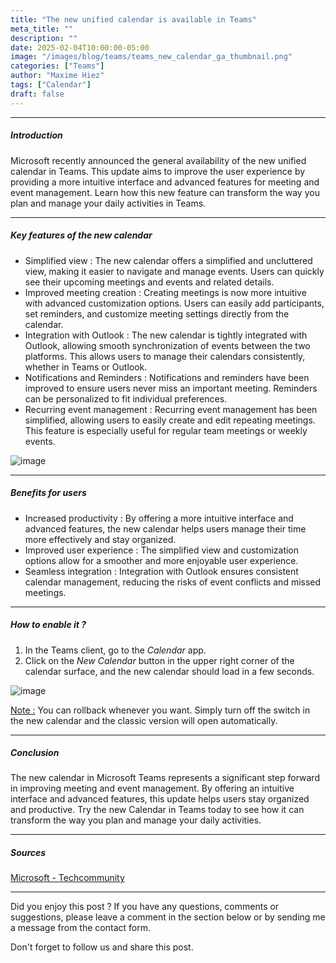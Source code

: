 ```yaml
---
title: "The new unified calendar is available in Teams"
meta_title: ""
description: ""
date: 2025-02-04T10:00:00-05:00
image: "/images/blog/teams/teams_new_calendar_ga_thumbnail.png"
categories: ["Teams"]
author: "Maxime Hiez"
tags: ["Calendar"]
draft: false
---
```

---

##### Introduction
Microsoft recently announced the general availability of the new unified calendar in Teams. This update aims to improve the user experience by providing a more intuitive interface and advanced features for meeting and event management. Learn how this new feature can transform the way you plan and manage your daily activities in Teams.

---

##### Key features of the new calendar
- Simplified view : The new calendar offers a simplified and uncluttered view, making it easier to navigate and manage events. Users can quickly see their upcoming meetings and events and related details.
- Improved meeting creation : Creating meetings is now more intuitive with advanced customization options. Users can easily add participants, set reminders, and customize meeting settings directly from the calendar.
- Integration with Outlook : The new calendar is tightly integrated with Outlook, allowing smooth synchronization of events between the two platforms. This allows users to manage their calendars consistently, whether in Teams or Outlook.
- Notifications and Reminders : Notifications and reminders have been improved to ensure users never miss an important meeting. Reminders can be personalized to fit individual preferences.
- Recurring event management : Recurring event management has been simplified, allowing users to easily create and edit repeating meetings. This feature is especially useful for regular team meetings or weekly events.

![image](/images/blog/teams/teams_new_calendar_ga_001.png)

---

##### Benefits for users
- Increased productivity : By offering a more intuitive interface and advanced features, the new calendar helps users manage their time more effectively and stay organized.
- Improved user experience : The simplified view and customization options allow for a smoother and more enjoyable user experience.
- Seamless integration : Integration with Outlook ensures consistent calendar management, reducing the risks of event conflicts and missed meetings.

---

##### How to enable it ?
1. In the Teams client, go to the *Calendar* app.
2. Click on the *New Calendar* button in the upper right corner of the calendar surface, and the new calendar should load in a few seconds.

![image](/images/blog/teams/teams_new_calendar_ga_002.png)

<u>Note :</u> You can rollback whenever you want. Simply turn off the switch in the new calendar and the classic version will open automatically.

---

##### Conclusion
The new calendar in Microsoft Teams represents a significant step forward in improving meeting and event management. By offering an intuitive interface and advanced features, this update helps users stay organized and productive. Try the new Calendar in Teams today to see how it can transform the way you plan and manage your daily activities.

---

##### Sources
[Microsoft - Techcommunity](https://techcommunity.microsoft.com/blog/microsoftteamsblog/the-new-calendar-in-microsoft-teams-now-generally-available/4373598)

---


Did you enjoy this post ? If you have any questions, comments or suggestions, please leave a comment in the section below or by sending me a message from the contact form.

Don't forget to follow us and share this post.